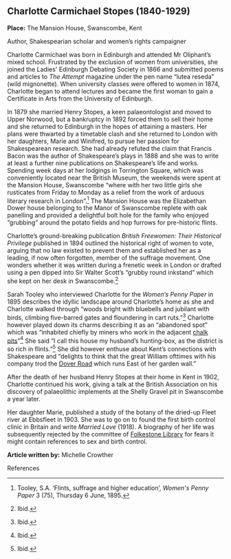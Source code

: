 <param ve-config style="article">

## Charlotte Carmichael Stopes (1840-1929)

**Place:** The Mansion House, Swanscombe, Kent

Author, Shakespearian scholar and women’s rights campaigner

Charlotte Carmichael was born in Edinburgh and attended Mr Oliphant’s mixed school. Frustrated by the exclusion of women from universities, she joined the Ladies' Edinburgh Debating Society in 1866 and submitted poems and articles to _The Attempt_ magazine under the pen name “lutea reseda” (wild mignonette). When university classes were offered to women in 1874, Charlotte began to attend lectures and became the first woman to gain a Certificate in Arts from the University of Edinburgh.

In 1879 she married Henry Stopes, a keen palaeontologist and moved to Upper Norwood, but a bankruptcy in 1892 forced them to sell their home and she returned to Edinburgh in the hopes of attaining a masters. Her plans were thwarted by a timetable clash and she returned to London with her daughters, Marie and Winifred, to pursue her passion for Shakespearean research. She had already refuted the claim that Francis Bacon was the author of Shakespeare’s plays in 1888 and she was to write at least a further nine publications on Shakespeare’s life and works.
Spending week days at her lodgings in Torrington Square, which was conveniently located near the British Museum, the weekends were spent at the Mansion House, Swanscombe “where with her two little girls she rusticates from Friday to Monday as a relief from the work of arduous literary research in London”.[^ref1]  The Mansion House was the Elizabethan Dower house belonging to the Manor of Swanscombe replete with oak panelling and provided a delightful bolt hole for the family who enjoyed “grubbing” around the potato fields and hop furrows for pre-historic flints.  

Charlotte’s ground-breaking publication _British Freewomen: Their Historical Privilege_ published in 1894 outlined the historical right of women to vote, arguing that no law existed to prevent them and established her as a leading, if now often forgotten, member of the suffrage movement. One wonders whether it was written during a frenetic week in London or drafted using a pen dipped into Sir Walter Scott’s “grubby round inkstand” which she kept on her desk in Swanscombe.[^ref2] 

Sarah Tooley who interviewed Charlotte for the _Women’s Penny Paper_ in 1895 describes the idyllic landscape around Charlotte’s home as she and Charlotte walked through “woods bright with bluebells and jubilant with birds, climbing five-barred gates and floundering in cart ruts.”[^ref3] Charlotte however played down its charms describing it as an “abandoned spot” which was “inhabited chiefly by miners who work in the adjacent [chalk pits](/landscape/chalk-pits-stig)”[^ref4] She said “I call this house my husband’s hunting-box, as the district is so rich in flints.”[^ref5] She did however enthuse about Kent’s connections with Shakespeare and “delights to think that the great William ofttimes with his company trod the [Dover Road](/dickens/dover-road) which runs East of her garden wall.” 

After the death of her husband Henry Stopes at their home in Kent in 1902, Charlotte continued his work, giving a talk at the British Association on his discovery of palaeolithic implements at the Shelly Gravel pit in Swanscombe a year later. 

Her daughter Marie, published a study of the botany of the dried-up Fleet river at Ebbsfleet in 1903. She was to go on to found the first birth control clinic in Britain and write _Married Love_ (1918). A biography of her life was subsequently rejected by the committee of [Folkestone Library](/19c/19c-folkestone-free-library) for fears it might contain references to sex and birth control.   



**Article written by:** Michelle Crowther

References

[^ref1]: Tooley, S.A. ‘Flints, suffrage and higher education’, _Women's Penny Paper_ 3 (75), Thursday 6 June, 1895.
[^ref2]: Ibid.
[^ref3]: Ibid.
[^ref4]: Ibid.
[^ref5]: Ibid.

